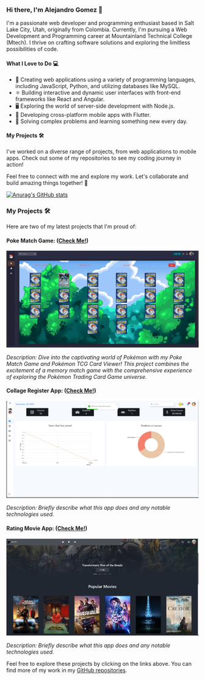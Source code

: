 ### Hi there, I'm Alejandro Gomez 👋

I'm a passionate web developer and programming enthusiast based in Salt Lake City, Utah, originally from Colombia. Currently, I'm pursuing a Web Development and Programming career at Mountainland Technical College (Mtech). I thrive on crafting software solutions and exploring the limitless possibilities of code.

#### What I Love to Do 💻

- 🚀 Creating web applications using a variety of programming languages, including JavaScript, Python, and utilizing databases like MySQL.
- ⚛️ Building interactive and dynamic user interfaces with front-end frameworks like React and Angular.
- 🖥️ Exploring the world of server-side development with Node.js.
- 📱 Developing cross-platform mobile apps with Flutter.
- 🧩 Solving complex problems and learning something new every day.

#### My Projects 🛠️

I've worked on a diverse range of projects, from web applications to mobile apps. Check out some of my repositories to see my coding journey in action!

Feel free to connect with me and explore my work. Let's collaborate and build amazing things together! 🌟

[![Anurag's GitHub stats](https://github-readme-stats.vercel.app/api?username=AlejoC98)](https://github.com/AlejoC98/github-readme-stats&show_icons=true)

### My Projects 🛠️

Here are two of my latest projects that I'm proud of:

#### Poke Match Game: ([Check Me!](https://github.com/AlejoC98/React-PokeApp))

![App Name 1](Poke-Match.png)

_Description: Dive into the captivating world of Pokémon with my Poke Match Game and Pokémon TCG Card Viewer! This project combines the excitement of a memory match game with the comprehensive experience of exploring the Pokémon Trading Card Game universe._

#### Collage Register App: ([Check Me!](https://github.com/AlejoC98/RegisterApp))

![App Name 2](RegisterApp.png)

_Description: Briefly describe what this app does and any notable technologies used._

#### Rating Movie App: ([Check Me!]([https://github.com/AlejoC98/RegisterApp](https://github.com/AlejoC98/film-folio)))

![App Name 3](FilmFolio.png)

_Description: Briefly describe what this app does and any notable technologies used._

Feel free to explore these projects by clicking on the links above. You can find more of my work in my [GitHub repositories](link-to-your-github).
